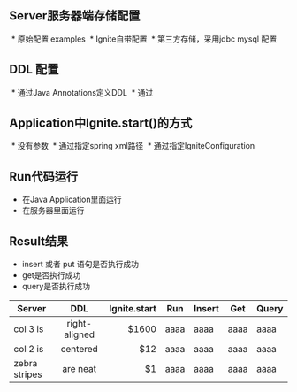 ## Server服务器端存储配置
  * 原始配置 examples
  * Ignite自带配置
  * 第三方存储，采用jdbc mysql 配置

## DDL 配置
  * 通过Java Annotations定义DDL
  * 通过
## Application中Ignite.start()的方式  
  * 没有参数
  * 通过指定spring xml路径
  * 通过指定IgniteConfiguration
## Run代码运行  
  * 在Java Application里面运行 
  * 在服务器里面运行
  
## Result结果  
  * insert 或者 put 语句是否执行成功
  * get是否执行成功
  * query是否执行成功

| Server        | DDL           | Ignite.start  | Run | Insert | Get| Query|
| ------------- |:-------------:| -----:|---|---|---|---|
| col 3 is      | right-aligned | $1600 |aaaa|aaaa|aaaa|aaaa|
| col 2 is      | centered      |   $12 |aaaa|aaaa|aaaa|aaaa|
| zebra stripes | are neat      |    $1 |aaaa|aaaa|aaaa|aaaa|
